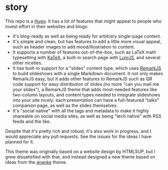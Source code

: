 # story

This repo is a [Hugo](https://gohugo.io). It has a lot of features that might appeal to people who invest effort in their websites and blogs:

- It's blog-ready as well as being ready for arbitrary single-page content.
- It's simple and clean, but has features to add a little more visual appeal, such as header images to add mood/illustration to content.
- It supports a number of features out-of-the-box, such as LaTeX math typesetting with [KaTeX](https://github.com/Khan/KaTeX), a built-in search page with [LunrJS](https://github.com/olivernn/lunr.js), and several other niceties.
- It has built-in support for a "slides" content type, which uses [RemarkJS](https://remarkjs.com/) to build slideshows with a single Markdown document. It not only makes RemarkJS easy, but it adds other features to RemarkJS such as QR code support for easy distribution of slides (no more "can you mail me your slides"), a RemarkJS theme that adds most-needed features like two-column layouts, and content types needed to integrate slideshows into your site nicely: each presentation can have a full-featured "talks" companion page, as well as the slides themselves.
- It's "social native" with all the tags and metadata to make it highly shareable on social media sites, as well as being "tech native" with RSS feeds and the like.

Despite that it's pretty rich and robust, it's also work in progress, and I would appreciate any pull requests. See the issues for the ideas I have planned for it.

This theme was originally based on a website design by HTML5UP, but I grew
dissatisfied with that, and instead designed a new
theme based on ideas from the [ananke](https://github.com/budparr/gohugo-theme-ananke) theme.
